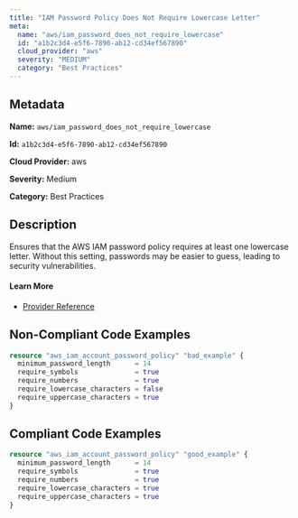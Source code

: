 ```yaml
---
title: "IAM Password Policy Does Not Require Lowercase Letter"
meta:
  name: "aws/iam_password_does_not_require_lowercase"
  id: "a1b2c3d4-e5f6-7890-ab12-cd34ef567890"
  cloud_provider: "aws"
  severity: "MEDIUM"
  category: "Best Practices"
---
```


## Metadata
**Name:** `aws/iam_password_does_not_require_lowercase`

**Id:** `a1b2c3d4-e5f6-7890-ab12-cd34ef567890`

**Cloud Provider:** aws

**Severity:** Medium

**Category:** Best Practices

## Description
Ensures that the AWS IAM password policy requires at least one lowercase letter. Without this setting, passwords may be easier to guess, leading to security vulnerabilities.

#### Learn More

 - [Provider Reference](https://registry.terraform.io/providers/hashicorp/aws/latest/docs/resources/iam_account_password_policy#require_lowercase_characters)

## Non-Compliant Code Examples
```terraform
resource "aws_iam_account_password_policy" "bad_example" {
  minimum_password_length      = 14
  require_symbols              = true
  require_numbers              = true
  require_lowercase_characters = false
  require_uppercase_characters = true
}

```

## Compliant Code Examples
```terraform
resource "aws_iam_account_password_policy" "good_example" {
  minimum_password_length      = 14
  require_symbols              = true
  require_numbers              = true
  require_lowercase_characters = true
  require_uppercase_characters = true
}

```